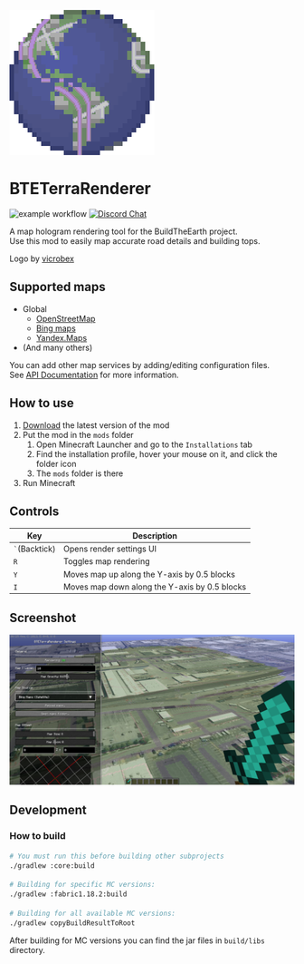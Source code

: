 ![Logo](core/src/main/resources/icon.png)
# BTETerraRenderer
![example workflow](https://github.com/tf2mandeokyi/BTETerraRenderer/actions/workflows/gradle.yml/badge.svg) [![Discord Chat](https://img.shields.io/discord/804025113216548874.svg)](https://discord.gg/4gjrwWH2gS)

A map hologram rendering tool for the BuildTheEarth project.<br>
Use this mod to easily map accurate road details and building tops.

Logo by [vicrobex](https://github.com/vicrobex)


## Supported maps

* Global
  * [OpenStreetMap](http://openstreetmap.org/)
  * [Bing maps](https://www.bing.com/maps/)
  * [Yandex.Maps](https://yandex.com/maps/)
* (And many others)

You can add other map services by adding/editing configuration files.<br>
See [API Documentation](YML_CONFIG.md) for more information.

## How to use

1. [Download](https://github.com/tf2mandeokyi/BTETerraRenderer/releases) the latest version of the mod
2. Put the mod in the `mods` folder
   1. Open Minecraft Launcher and go to the `Installations` tab
   2. Find the installation profile, hover your mouse on it, and click the folder icon
   3. The `mods` folder is there
3. Run Minecraft

## Controls

| Key               | Description                                   |
|-------------------|-----------------------------------------------|
| `` ` ``(Backtick) | Opens render settings UI                      |
| `R`               | Toggles map rendering                         |
| `Y`               | Moves map up along the Y-axis by 0.5 blocks   |
| `I`               | Moves map down along the Y-axis by 0.5 blocks | 

## Screenshot

![Reference screenshot](docs/screenshot0.png "Location: Seattle, USA")

## Development

### How to build

```bash
# You must run this before building other subprojects
./gradlew :core:build

# Building for specific MC versions:
./gradlew :fabric1.18.2:build

# Building for all available MC versions:
./gradlew copyBuildResultToRoot
```

After building for MC versions you can find the jar files in `build/libs` directory.